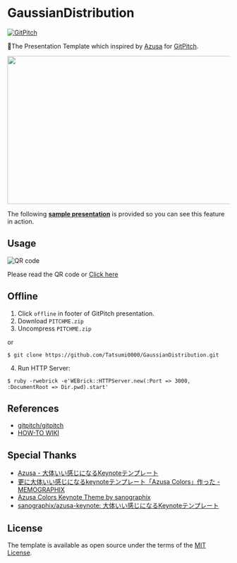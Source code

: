 # GaussianDistribution


[![GitPitch](https://gitpitch.com/assets/badge.svg)](https://gitpitch.com/yhirano55/gitpitch-azusa/master?grs=github&t=white)

:tropical_drink:The Presentation Template which inspired by [Azusa](http://sanographix.github.io/azusa-keynote/) for [GitPitch](https://gitpitch.com/).

<a href="https://gitpitch.com/yhirano55/gitpitch-azusa/master?grs=github&t=white"><img src="https://raw.githubusercontent.com/yhirano55/gitpitch-azusa/master/assets/slide.jpg" width="600" height="336" /></a>

The following <strong>[sample presentation](https://gitpitch.com/yhirano55/gitpitch-azusa/master?grs=github&t=white)</strong> is provided so you can see this feature in action.

## Usage

![QR code](https://github.com/Tatsumi0000/gitpitch-azusa/blob/master/pics/QR.png "式 QR code")

Please read the QR code or [Click here](https://gitpitch.com/Tatsumi0000/GaussianDistribution/master#/)

## Offline

1. Click `offline` in footer of GitPitch presentation.
2. Download `PITCHME.zip`
3. Uncompress `PITCHME.zip`

or

`$ git clone https://github.com/Tatsumi0000/GaussianDistribution.git`

4. Run HTTP Server:

  ```
  $ ruby -rwebrick -e'WEBrick::HTTPServer.new(:Port => 3000, :DocumentRoot => Dir.pwd).start'
  ```

## References

- [gitpitch/gitpitch](https://github.com/gitpitch/gitpitch)
- [HOW-TO WIKI](https://github.com/gitpitch/gitpitch/wiki)

## Special Thanks

- [Azusa - 大体いい感じになるKeynoteテンプレート](http://sanographix.github.io/azusa-keynote/)
- [更に大体いい感じになるkeynoteテンプレート「Azusa Colors」作った - MEMOGRAPHIX](http://memo.sanographix.net/post/113681262780)
- [Azusa Colors Keynote Theme by sanographix](http://sanographix.github.io/azusa-colors/)
- [sanographix/azusa-keynote: 大体いい感じになるKeynoteテンプレート](https://github.com/sanographix/azusa-keynote)

## License

The template is available as open source under the terms of the [MIT License](http://opensource.org/licenses/MIT).
